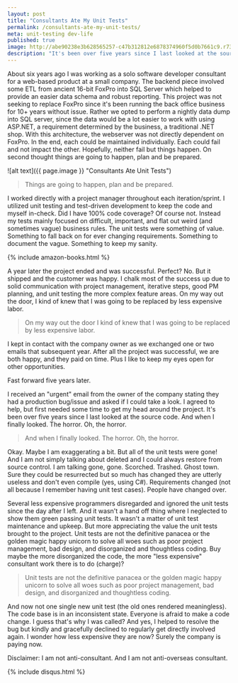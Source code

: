 ```yaml
---
layout: post
title: "Consultants Ate My Unit Tests"
permalink: /consultants-ate-my-unit-tests/
meta: unit-testing dev-life
published: true
image: http://abe90238e3b628565257-c47b312812e6878374960f5d0b7661c9.r73.cf1.rackcdn.com/consultant-unit-testing.jpg
description: "It's been over five years since I last looked at the source code.  And when I finally looked.  The horror.  No more unit tests."
---
```

About six years ago I was working as a solo software developer consultant for a web-based product at a small company.  The backend piece involved some ETL from ancient 16-bit FoxPro into SQL Server which helped to provide an easier data schema and robust reporting.  This project was not seeking to replace FoxPro since it's been running the back office business for 10+ years without issue.  Rather we opted to perform a nightly data dump into SQL server, since the data would be a lot easier to work with using ASP.NET, a requirement determined by the business, a traditional .NET shop.  With this architecture, the webserver was not directly dependent on FoxPro.  In the end, each could be maintained individually.  Each could fail and not impact the other.  Hopefully, neither fail but things happen.  On second thought things are going to happen, plan and be prepared. 

![alt text]({{ page.image }} "Consultants Ate Unit Tests")

> Things are going to happen, plan and be prepared. 

I worked directly with a project manager throughout each iteration/sprint.  I utilized unit testing and test-driven development to keep the code and myself in-check.  Did I have 100% code coverage?  Of course not.  Instead my tests mainly focused on difficult, important, and flat out weird (and sometimes vague) business rules.  The unit tests were something of value.  Something to fall back on for ever changing requirements. Something to document the vague.  Something to keep my sanity.

{% include amazon-books.html %}

A year later the project ended and was successful.  Perfect?  No.  But it shipped and the customer was happy.  I chalk most of the success up due to solid communication with project management, iterative steps, good PM planning, and unit testing the more complex feature areas.  On my way out the door, I kind of knew that I was going to be replaced by less expensive labor. 

> On my way out the door I kind of knew that I was going to be replaced by less expensive labor. 

I kept in contact with the company owner as we exchanged one or two emails that subsequent year.  After all the project was successful, we are both happy, and they paid on time.  Plus I like to keep my eyes open for other opportunities.   

Fast forward five years later.   

I received an "urgent" email from the owner of the company stating they had a production bug/issue and asked if I could take a look.  I agreed to help,  but first needed some time to get my head around the project.  It's been over five years since I last looked at the source code.  And when I finally looked.  The horror.  Oh, the horror. 

> And when I finally looked.  The horror.  Oh,  the horror. 

Okay.  Maybe I am exaggerating a bit.  But all of the unit tests were gone!  And I am not simply talking about deleted and I could always restore from source control.  I am talking gone, gone.  Scorched.  Trashed.  Ghost town. Sure they could be resurrected but so much has changed they are utterly useless and don't even compile (yes, using C#).  Requirements changed (not all because I remember having unit test cases).  People have changed over.   

Several less expensive programmers disregarded and ignored the unit tests since the day after I left.  And it wasn't a hand off thing where I neglected to show them green passing unit tests.  It wasn't a matter of unit test maintenance and upkeep.  But more appreciating the value the unit tests brought to the project.  Unit tests are not the definitive panacea or the golden magic happy unicorn to solve all woes such as poor project management, bad design, and disorganized and thoughtless coding.  Buy maybe the more disorganized the code, the more "less expensive" consultant work there is to do (charge)? 

> Unit tests are not the definitive panacea or the golden magic happy unicorn to solve all woes such as poor project management, bad design, and disorganized and thoughtless coding.  

And now not one single new unit test (the old ones rendered meaningless). The code base is in an inconsistent state.  Everyone is afraid to make a code change.  I guess that's why I was called?  And yes, I helped to resolve the bug but kindly and gracefully declined to regularly get directly involved again. I wonder how less expensive they are now?  Surely the company is paying now. 

Disclaimer:  I am not anti-consultant.  And I am not anti-overseas consultant.

{% include disqus.html %}
